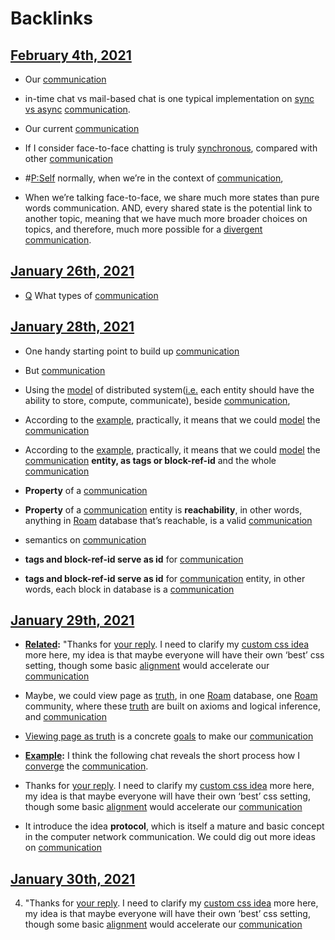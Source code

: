 
# Backlinks
## [February 4th, 2021](<February 4th, 2021.md>)
- Our [communication](<communication.md>)

- in-time chat vs mail-based chat is one typical implementation on [sync vs async](((0eWl7ORS7))) [communication](<communication.md>).

- Our current [communication](<communication.md>)

- If I consider face-to-face chatting is truly [synchronous](<synchronous.md>), compared with other [communication](<communication.md>)

- #[P:Self](<P:Self.md>) normally, when we’re in the context of [communication](<communication.md>),

- When we’re talking face-to-face, we share much more states than pure words communication. AND, every shared state is the potential link to another topic, meaning that we have much more broader choices on topics, and therefore, much more possible for a [divergent](<divergent.md>) [communication](<communication.md>).

## [January 26th, 2021](<January 26th, 2021.md>)
- [Q](<Q.md>) What types of [communication](<communication.md>)

## [January 28th, 2021](<January 28th, 2021.md>)
- One handy starting point to build up [communication](<communication.md>)

- But [communication](<communication.md>)

- Using the [model](<model.md>) of distributed system([i.e.](<i.e..md>) each entity should have the ability to store, compute, communicate), beside [communication](<communication.md>),

- According to the [example](((yOi9SxfEw))), practically, it means that we could [model](<model.md>) the [communication](<communication.md>)

- According to the [example](((yOi9SxfEw))), practically, it means that we could [model](<model.md>) the [communication](<communication.md>) **entity, as tags or block-ref-id** and the whole [communication](<communication.md>)

- **Property** of a [communication](<communication.md>)

- **Property** of a [communication](<communication.md>) entity is **reachability**, in other words, anything in [Roam](<Roam.md>) database that’s reachable, is a valid [communication](<communication.md>)

- semantics on [communication](<communication.md>)

- **tags and block-ref-id serve as id** for [communication](<communication.md>)

- **tags and block-ref-id serve as id** for [communication](<communication.md>) entity, in other words, each block in database is a [communication](<communication.md>)

## [January 29th, 2021](<January 29th, 2021.md>)
- **[Related](<Related.md>):** "Thanks for [your reply](((n_PNVqwuw))). I need to clarify my [custom css idea](((FehE8jv6_))) more here, my idea is that maybe everyone will have their own ‘best’ css setting, though some basic [alignment](<alignment.md>) would accelerate our [communication](<communication.md>)

- Maybe, we could view page as [truth](<truth.md>), in one [Roam](<Roam.md>) database, one [Roam](<Roam.md>) community, where these [truth](<truth.md>) are built on axioms and logical inference, and [communication](<communication.md>)

- [Viewing page as truth](((H6M1XTGet))) is a concrete [goals](<goals.md>) to make our [communication](<communication.md>)

- **[Example](<Example.md>):** I think the following chat reveals the short process how I [converge](<converge.md>) the [communication](<communication.md>).

- Thanks for [your reply](((n_PNVqwuw))). I need to clarify my [custom css idea](((FehE8jv6_))) more here, my idea is that maybe everyone will have their own ‘best’ css setting, though some basic [alignment](<alignment.md>) would accelerate our [communication](<communication.md>)

- It introduce the idea **protocol**, which is itself a mature and basic concept in the computer network communication. We could dig out more ideas on [communication](<communication.md>)

## [January 30th, 2021](<January 30th, 2021.md>)
4. "Thanks for [your reply](((n_PNVqwuw))). I need to clarify my [custom css idea](((FehE8jv6_))) more here, my idea is that maybe everyone will have their own ‘best’ css setting, though some basic [alignment](<alignment.md>) would accelerate our [communication](<communication.md>)

